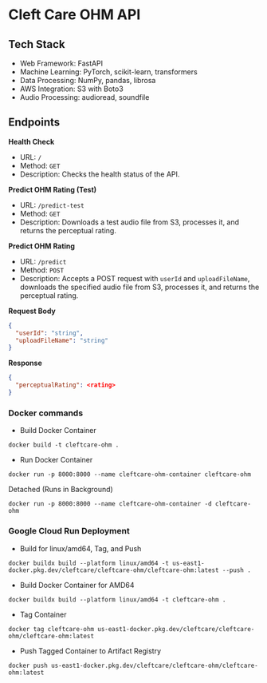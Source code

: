 # Cleft Care OHM API

## Tech Stack

- Web Framework: FastAPI
- Machine Learning: PyTorch, scikit-learn, transformers
- Data Processing: NumPy, pandas, librosa
- AWS Integration: S3 with Boto3
- Audio Processing: audioread, soundfile

## Endpoints

**Health Check**

- URL: `/`
- Method: `GET`
- Description: Checks the health status of the API.

**Predict OHM Rating (Test)**

- URL: `/predict-test`
- Method: `GET`
- Description: Downloads a test audio file from S3, processes it, and returns the perceptual rating.

**Predict OHM Rating**

- URL: `/predict`
- Method: `POST`
- Description: Accepts a POST request with `userId` and `uploadFileName`, downloads the specified audio file from S3, processes it, and returns the perceptual rating.

**Request Body**

```json
{
  "userId": "string",
  "uploadFileName": "string"
}
```

**Response**

```json
{
  "perceptualRating": <rating>
}
```

### Docker commands

- Build Docker Container

```shell
docker build -t cleftcare-ohm .
```

- Run Docker Container

```shell
docker run -p 8000:8000 --name cleftcare-ohm-container cleftcare-ohm
```

Detached (Runs in Background)

```shell
docker run -p 8000:8000 --name cleftcare-ohm-container -d cleftcare-ohm
```

### Google Cloud Run Deployment

- Build for linux/amd64, Tag, and Push

```shell
docker buildx build --platform linux/amd64 -t us-east1-docker.pkg.dev/cleftcare/cleftcare-ohm/cleftcare-ohm:latest --push .
```

- Build Docker Container for AMD64

```shell
docker buildx build --platform linux/amd64 -t cleftcare-ohm .
```

- Tag Container

```shell
docker tag cleftcare-ohm us-east1-docker.pkg.dev/cleftcare/cleftcare-ohm/cleftcare-ohm:latest
```

- Push Tagged Container to Artifact Registry

```shell
docker push us-east1-docker.pkg.dev/cleftcare/cleftcare-ohm/cleftcare-ohm:latest
```
